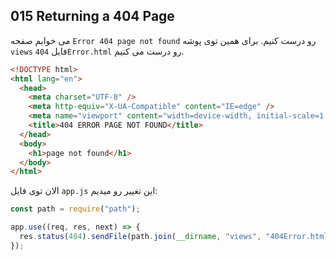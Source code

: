 ## 015 Returning a 404 Page
می خوایم صفحه `Error 404 page not found` رو درست کنیم. برای همین توی پوشه `views` فایل `404Error.html` رو درست می کنیم.
```html
<!DOCTYPE html>
<html lang="en">
  <head>
    <meta charset="UTF-8" />
    <meta http-equiv="X-UA-Compatible" content="IE=edge" />
    <meta name="viewport" content="width=device-width, initial-scale=1.0" />
    <title>404 ERROR PAGE NOT FOUND</title>
  </head>
  <body>
    <h1>page not found</h1>
  </body>
</html>
```
الان توی فایل `app.js` این تغییر رو میدیم:
```js
const path = require("path");

app.use((req, res, next) => {
  res.status(404).sendFile(path.join(__dirname, "views", "404Error.html"));
});
```
